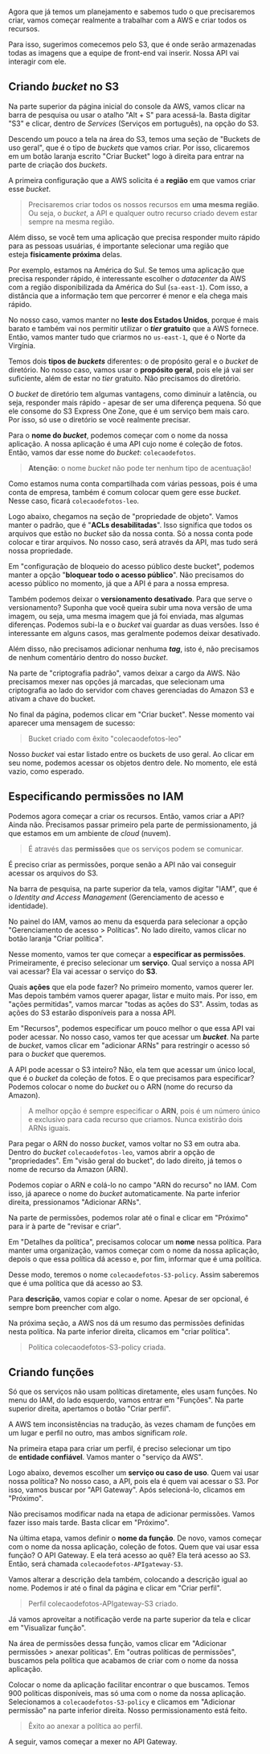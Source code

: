 Agora que já temos um planejamento e sabemos tudo o que precisaremos criar, vamos começar realmente a trabalhar com a AWS e criar todos os recursos.

Para isso, sugerimos comecemos pelo S3, que é onde serão armazenadas todas as imagens que a equipe de front-end vai inserir. Nossa API vai interagir com ele.

## Criando _bucket_ no S3

Na parte superior da página inicial do console da AWS, vamos clicar na barra de pesquisa ou usar o atalho "Alt + S" para acessá-la. Basta digitar "S3" e clicar, dentro de _Services_ (Serviços em português), na opção do S3.

Descendo um pouco a tela na área do S3, temos uma seção de "Buckets de uso geral", que é o tipo de _buckets_ que vamos criar. Por isso, clicaremos em um botão laranja escrito "Criar Bucket" logo à direita para entrar na parte de criação dos _buckets_.

A primeira configuração que a AWS solicita é a **região** em que vamos criar esse _bucket_.

> Precisaremos criar todos os nossos recursos em **uma mesma região**. Ou seja, o _bucket_, a API e qualquer outro recurso criado devem estar sempre na mesma região.

Além disso, se você tem uma aplicação que precisa responder muito rápido para as pessoas usuárias, é importante selecionar uma região que esteja **fisicamente próxima** delas.

Por exemplo, estamos na América do Sul. Se temos uma aplicação que precisa responder rápido, é interessante escolher o _datacenter_ da AWS com a região disponibilizada da América do Sul (`sa-east-1`). Com isso, a distância que a informação tem que percorrer é menor e ela chega mais rápido.

No nosso caso, vamos manter no **leste dos Estados Unidos**, porque é mais barato e também vai nos permitir utilizar o **_tier_ gratuito** que a AWS fornece. Então, vamos manter tudo que criarmos no `us-east-1`, que é o Norte da Virgínia.

Temos dois **tipos de _buckets_** diferentes: o de propósito geral e o _bucket_ de diretório. No nosso caso, vamos usar o **propósito geral**, pois ele já vai ser suficiente, além de estar no _tier_ gratuito. Não precisamos do diretório.

O _bucket_ de diretório tem algumas vantagens, como diminuir a latência, ou seja, responder mais rápido - apesar de ser uma diferença pequena. Só que ele consome do S3 Express One Zone, que é um serviço bem mais caro. Por isso, só use o diretório se você realmente precisar.

Para o **nome do _bucket_**, podemos começar com o nome da nossa aplicação. A nossa aplicação é uma API cujo nome é coleção de fotos. Então, vamos dar esse nome do _bucket_: `colecaodefotos`.

> **Atenção**: o nome _bucket_ não pode ter nenhum tipo de acentuação!

Como estamos numa conta compartilhada com várias pessoas, pois é uma conta de empresa, também é comum colocar quem gere esse _bucket_. Nesse caso, ficará `colecaodefotos-leo`.

Logo abaixo, chegamos na seção de "propriedade de objeto". Vamos manter o padrão, que é "**ACLs desabilitadas**". Isso significa que todos os arquivos que estão no _bucket_ são da nossa conta. Só a nossa conta pode colocar e tirar arquivos. No nosso caso, será através da API, mas tudo será nossa propriedade.

Em "configuração de bloqueio do acesso público deste bucket", podemos manter a opção "**bloquear todo o acesso público**". Não precisamos do acesso público no momento, já que a API é para a nossa empresa.

Também podemos deixar o **versionamento desativado**. Para que serve o versionamento? Suponha que você queira subir uma nova versão de uma imagem, ou seja, uma mesma imagem que já foi enviada, mas algumas diferenças. Podemos subi-la e o _bucket_ vai guardar as duas versões. Isso é interessante em alguns casos, mas geralmente podemos deixar desativado.

Além disso, não precisamos adicionar nenhuma _**tag**_, isto é, não precisamos de nenhum comentário dentro do nosso _bucket_.

Na parte de "criptografia padrão", vamos deixar a cargo da AWS. Não precisamos mexer nas opções já marcadas, que selecionam uma criptografia ao lado do servidor com chaves gerenciadas do Amazon S3 e ativam a chave do bucket.

No final da página, podemos clicar em "Criar bucket". Nesse momento vai aparecer uma mensagem de sucesso:

> Bucket criado com êxito "colecaodefotos-leo"

Nosso _bucket_ vai estar listado entre os buckets de uso geral. Ao clicar em seu nome, podemos acessar os objetos dentro dele. No momento, ele está vazio, como esperado.

## Especificando permissões no IAM

Podemos agora começar a criar os recursos. Então, vamos criar a API? Ainda não. Precisamos passar primeiro pela parte de permissionamento, já que estamos em um ambiente de _cloud_ (nuvem).

> É através das **permissões** que os serviços podem se comunicar.

É preciso criar as permissões, porque senão a API não vai conseguir acessar os arquivos do S3.

Na barra de pesquisa, na parte superior da tela, vamos digitar "IAM", que é o _Identity and Access Management_ (Gerenciamento de acesso e identidade).

No painel do IAM, vamos ao menu da esquerda para selecionar a opção "Gerenciamento de acesso > Políticas". No lado direito, vamos clicar no botão laranja "Criar política".

Nesse momento, vamos ter que começar a **especificar as permissões**. Primeiramente, é preciso selecionar um **serviço**. Qual serviço a nossa API vai acessar? Ela vai acessar o serviço do **S3**.

Quais **ações** que ela pode fazer? No primeiro momento, vamos querer ler. Mas depois também vamos querer apagar, listar e muito mais. Por isso, em "ações permitidas", vamos marcar "todas as ações do S3". Assim, todas as ações do S3 estarão disponíveis para a nossa API.

Em "Recursos", podemos especificar um pouco melhor o que essa API vai poder acessar. No nosso caso, vamos ter que acessar um _**bucket**_. Na parte de _bucket_, vamos clicar em "adicionar ARNs" para restringir o acesso só para o _bucket_ que queremos.

A API pode acessar o S3 inteiro? Não, ela tem que acessar um único local, que é o _bucket_ da coleção de fotos. E o que precisamos para especificar? Podemos colocar o nome do _bucket_ ou o ARN (nome do recurso da Amazon).

> A melhor opção é sempre especificar o **ARN**, pois é um número único e exclusivo para cada recurso que criamos. Nunca existirão dois ARNs iguais.

Para pegar o ARN do nosso _bucket_, vamos voltar no S3 em outra aba. Dentro do _bucket_ `colecaodefotos-leo`, vamos abrir a opção de "propriedades". Em "visão geral do bucket", do lado direito, já temos o nome de recurso da Amazon (ARN).

Podemos copiar o ARN e colá-lo no campo "ARN do recurso" no IAM. Com isso, já aparece o nome do _bucket_ automaticamente. Na parte inferior direita, pressionamos "Adicionar ARNs".

Na parte de permissões, podemos rolar até o final e clicar em "Próximo" para ir à parte de "revisar e criar".

Em "Detalhes da política", precisamos colocar um **nome** nessa política. Para manter uma organização, vamos começar com o nome da nossa aplicação, depois o que essa política dá acesso e, por fim, informar que é uma política.

Desse modo, teremos o nome `colecaodefotos-S3-policy`. Assim saberemos que é uma política que dá acesso ao S3.

Para **descrição**, vamos copiar e colar o nome. Apesar de ser opcional, é sempre bom preencher com algo.

Na próxima seção, a AWS nos dá um resumo das permissões definidas nesta política. Na parte inferior direita, clicamos em "criar política".

> Política colecaodefotos-S3-policy criada.

## Criando funções

Só que os serviços não usam políticas diretamente, eles usam funções. No menu do IAM, do lado esquerdo, vamos entrar em "Funções". Na parte superior direita, apertamos o botão "Criar perfil".

A AWS tem inconsistências na tradução, às vezes chamam de funções em um lugar e perfil no outro, mas ambos significam _role_.

Na primeira etapa para criar um perfil, é preciso selecionar um tipo de **entidade confiável**. Vamos manter o "serviço da AWS".

Logo abaixo, devemos escolher um **serviço ou caso de uso**. Quem vai usar nossa política? No nosso caso, a API, pois ela é quem vai acessar o S3. Por isso, vamos buscar por "API Gateway". Após selecioná-lo, clicamos em "Próximo".

Não precisamos modificar nada na etapa de adicionar permissões. Vamos fazer isso mais tarde. Basta clicar em "Próximo".

Na última etapa, vamos definir o **nome da função**. De novo, vamos começar com o nome da nossa aplicação, coleção de fotos. Quem que vai usar essa função? O API Gateway. E ela terá acesso ao quê? Ela terá acesso ao S3. Então, será chamada `colecaodefotos-APIgateway-S3`.

Vamos alterar a descrição dela também, colocando a descrição igual ao nome. Podemos ir até o final da página e clicar em "Criar perfil".

> Perfil colecaodefotos-APIgateway-S3 criado.

Já vamos aproveitar a notificação verde na parte superior da tela e clicar em "Visualizar função".

Na área de permissões dessa função, vamos clicar em "Adicionar permissões > anexar políticas". Em "outras políticas de permissões", buscamos pela política que acabamos de criar com o nome da nossa aplicação.

Colocar o nome da aplicação facilitar encontrar o que buscamos. Temos 900 políticas disponíveis, mas só uma com o nome da nossa aplicação. Selecionamos a `colecaodefotos-S3-policy` e clicamos em "Adicionar permissão" na parte inferior direita. Nosso permissionamento está feito.

> Êxito ao anexar a política ao perfil.

A seguir, vamos começar a mexer no API Gateway.